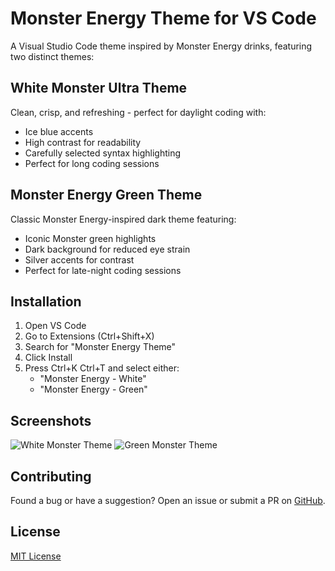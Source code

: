 # Monster Energy Theme for VS Code

A Visual Studio Code theme inspired by Monster Energy drinks, featuring two distinct themes:

## White Monster Ultra Theme

Clean, crisp, and refreshing - perfect for daylight coding with:

- Ice blue accents
- High contrast for readability
- Carefully selected syntax highlighting
- Perfect for long coding sessions

## Monster Energy Green Theme

Classic Monster Energy-inspired dark theme featuring:

- Iconic Monster green highlights
- Dark background for reduced eye strain
- Silver accents for contrast
- Perfect for late-night coding sessions

## Installation

1. Open VS Code
2. Go to Extensions (Ctrl+Shift+X)
3. Search for "Monster Energy Theme"
4. Click Install
5. Press Ctrl+K Ctrl+T and select either:
   - "Monster Energy - White"
   - "Monster Energy - Green"

## Screenshots

![White Monster Theme](images/white-monster-preview.png)
![Green Monster Theme](images/green-monster-preview.png)

## Contributing

Found a bug or have a suggestion? Open an issue or submit a PR on [GitHub](https://github.com/emilbergs/monster-theme).

## License

[MIT License](LICENSE)
